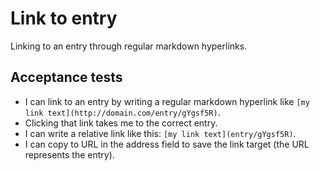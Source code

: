 # Link to entry

Linking to an entry through regular markdown hyperlinks.

## Acceptance tests

- I can link to an entry by writing a regular markdown hyperlink like `[my link text](http://domain.com/entry/gYgsf5R)`.
- Clicking that link takes me to the correct entry.
- I can write a relative link like this: `[my link text](entry/gYgsf5R)`.
- I can copy to URL in the address field to save the link target (the URL represents the entry).
